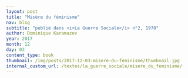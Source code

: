 ```yaml
---
layout: post
title: "Misère du féminisme"
nav: blog
subtitle: "publié dans <i>La Guerre Sociale</i> n°2, 1978"
author: Dominique Karamazov
year: 2017
month: 12
day: 03
content_type: book
thumbnail: /img/posts/2017-12-03-misere-du-feminisme/thumbnail.jpg
internal_custom_url: /textes/la_guerre_sociale/misere_du_feminisme/
---
```


